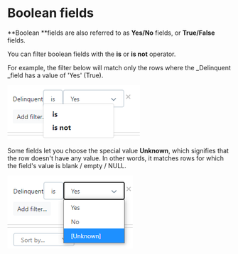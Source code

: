# Boolean fields

**Boolean **fields are also referred to as **Yes/No** fields, or **True/False** fields.

You can filter boolean fields with the **is** or **is not** operator.

For example, the filter below will match only the rows where the _Delinquent _field has a value of 'Yes' (True).

![](<../../.gitbook/assets/image (19).png>)

Some fields let you choose the special value **Unknown**, which signifies that the row doesn't have any value. In other words, it matches rows for which the field's value is blank / empty / NULL.

![](<../../.gitbook/assets/image (20).png>)

